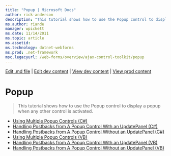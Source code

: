 ```yaml
---
title: "Popup | Microsoft Docs"
author: rick-anderson
description: "This tutorial shows how to use the Popup control to display a popup when any other control is activated."
ms.author: riande
manager: wpickett
ms.date: 11/14/2011
ms.topic: article
ms.assetid: 
ms.technology: dotnet-webforms
ms.prod: .net-framework
msc.legacyurl: /web-forms/overview/ajax-control-toolkit/popup
---
```

[Edit .md file](C:\Projects\msc\dev\Msc.Www\Web.ASP\App_Data\github\web-forms\overview\ajax-control-toolkit\index.md) | [Edit dev content](http://www.aspdev.net/umbraco#/content/content/edit/35858) | [View dev content](http://docs.aspdev.net/tutorials/web-forms/overview/ajax-control-toolkit/popup/index.html) | [View prod content](http://www.asp.net/web-forms/overview/ajax-control-toolkit/popup)

Popup
====================
> This tutorial shows how to use the Popup control to display a popup when any other control is activated.


- [Using Multiple Popup Controls (C#)](using-multiple-popup-controls-cs.md)
- [Handling Postbacks from A Popup Control With an UpdatePanel (C#)](handling-postbacks-from-a-popup-control-with-an-updatepanel-cs.md)
- [Handling Postbacks from A Popup Control Without an UpdatePanel (C#)](handling-postbacks-from-a-popup-control-without-an-updatepanel-cs.md)
- [Using Multiple Popup Controls (VB)](using-multiple-popup-controls-vb.md)
- [Handling Postbacks from A Popup Control With an UpdatePanel (VB)](handling-postbacks-from-a-popup-control-with-an-updatepanel-vb.md)
- [Handling Postbacks from A Popup Control Without an UpdatePanel (VB)](handling-postbacks-from-a-popup-control-without-an-updatepanel-vb.md)
